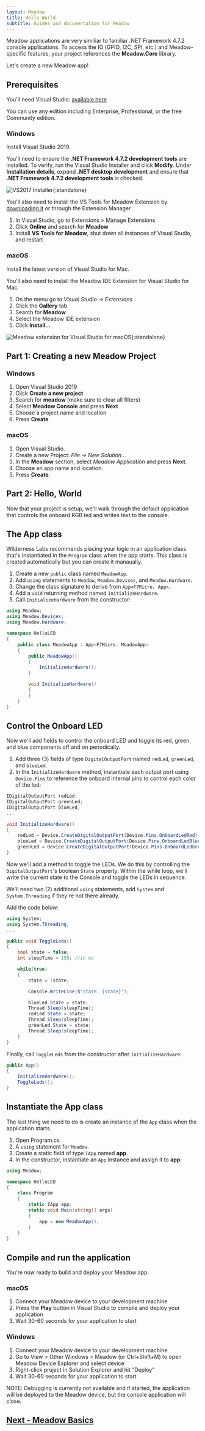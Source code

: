 ```yaml
---
layout: Meadow
title: Hello World
subtitle: Guides and documentation for Meadow
---
```


Meadow applications are very similiar to familiar .NET Framework 4.7.2 console applications. To access the IO (GPIO, I2C, SPI, etc.) and Meadow-specific features, your project references the **Meadow.Core** library.

Let's create a new Meadow app!

## Prerequisites

You'll need Visual Studio: [available here](https://visualstudio.microsoft.com/downloads/)

You can use any edition including Enterprise, Professional, or the free Community edition.  

### Windows

Install Visual Studio 2019.

You'll need to ensure the **.NET Framework 4.7.2 development tools** are installed. To verify, run the Visual Studio Installer and click **Modify**. Under **Installation details**, expand **.NET desktop development** and ensure that **.NET Framework 4.7.2 development tools** is checked.

![VS2017 Installer](vs2017_install.png){:standalone}

You'll also need to install the VS Tools for Meadow Extension by [downloading it](https://marketplace.visualstudio.com/items?itemName=WildernessLabs.vsmeadow01) or through the Extension Manager

1. In Visual Studio, go to Extensions > Manage Extensions
1. Click **Online** and search for **Meadow**
1. Install **VS Tools for Meadow**, shut down all instances of Visual Studio, and restart

### macOS

Install the latest version of Visual Studio for Mac.

You'll also need to install the Meadow IDE Extension for Visual Studio for Mac.

1. On the menu go to *Visual Studio -> Extensions*
1. Click the **Gallery** tab
1. Search for **Meadow**
1. Select the Meadow IDE extension
1. Click **Install...** 

![Meadow extension for Visual Studio for macOS](meadow_extension.png){:standalone}

## Part 1: Creating a new Meadow Project

### Windows

1. Open Visual Studio 2019
1. Click **Create a new project**
1. Search for **meadow** (make sure to clear all filters)
1. Select **Meadow Console** and press **Next**
1. Choose a project name and location
1. Press **Create**

### macOS

 1. Open Visual Studio.
 1. Create a new Project: *File -> New Solution..*.
 1. In the **Meadow** section, select *Meadow Application* and press **Next**.
 1. Choose an app name and location.
 1. Press **Create**.

## Part 2: Hello, World

Now that your project is setup, we'll walk through the default application that controls the onboard RGB led and writes text to the console. 

## The App class

Wilderness Labs recommends placing your logic in an application class that's instantiated in the `Program` class when the app starts. This class is created automatically but you can create it manaually.

 1. Create a new `public` class named `MeadowApp`.
 1. Add `using` statements to `Meadow`, `Meadow.Devices`, and `Meadow.Hardware`.
 1. Change the class signature to derive from `App<F7Micro, App>`.
 1. Add a `void` returning method named `InitializeHardware`.
 1. Call `InitializeHardware` from the constructor:

  ```csharp
  using Meadow;
  using Meadow.Devices;
  using Meadow.Hardware;

  namespace HelloLED
  {
      public class MeadowApp : App<F7Micro, MeadowApp>
      {
          public MeadowApp()
          {
              InitializeHardware();
          }

          void InitializeHardware()
          {
          }
      }
  }
  ```

## Control the Onboard LED

Now we'll add fields to control the onboard LED and toggle its red, green, and blue components off and on periodically.

 1. Add three (3) fields of type `DigitalOutputPort` named `redLed`, `greenLed`, and `blueLed`.
 1. In the `InitializeHardware` method, instantiate each output port using `Device.Pins` to reference the onboard internal pins to control each color of the led:

  ```csharp
  IDigitalOutputPort redLed;
  IDigitalOutputPort greenLed;
  IDigitalOutputPort blueLed;
  ...

  void InitializeHardware()
  {
      redLed = Device.CreateDigitalOutputPort(Device.Pins.OnboardLedRed);
      blueLed = Device.CreateDigitalOutputPort(Device.Pins.OnboardLedBlue);
      greenLed = Device.CreateDigitalOutputPort(Device.Pins.OnboardLedGreen);
  }
  ```

Now we'll add a method to toggle the LEDs. We do this by controlling the `DigitalOutputPort`'s boolean `State` property. Within the while loop, we'll write the current state to the Console and toggle the LEDs in sequence.

We'll need two (2) additional `using` statements, add `System` and `System.Threading` if they're not there already.

Add the code below:

```csharp
using System;
using System.Threading;
...

public void ToggleLeds()
{
    bool state = false;
    int sleepTime = 150; //in ms

    while(true)
    {
        state = !state;

        Console.WriteLine($"State: {state}");

        blueLed.State = state;
        Thread.Sleep(sleepTime);
        redLed.State = state;
        Thread.Sleep(sleepTime);
        greenLed.State = state;
        Thread.Sleep(sleepTime);
    }
}
```

Finally, call `ToggleLeds` from the constructor after `InitializeHardware`:

```csharp
public App()
{
    InitializeHardware();
    ToggleLeds();
}
```

## Instantiate the App class

The last thing we need to do is create an instance of the `App` class when the application starts.

 1. Open Program.cs.
 1. A `using` statement for `Meadow`.
 1. Create a static field of type `IApp` named **app**.
 1. In the constructor, instantiate an `App` instance and assign it to **app**:

  ```csharp
  using Meadow;

  namespace HelloLED
  {
      class Program
      {
          static IApp app;
          static void Main(string[] args)
          {
              app = new MeadowApp();
          }
      }
  }
  ```

## Compile and run the application

You're now ready to build and deploy your Meadow app.

### macOS

1. Connect your Meadow device to your development machine
1. Press the **Play** button in Visual Studio to compile and deploy your application
1. Wait 30-60 seconds for your application to start

### Windows

1. Connect your Meadow device to your development machine
1. Go to View > Other Windows > Meadow (or Ctrl+Shift+M) to open Meadow Device Explorer and select device
1. Right-click project in Solution Explorer and hit "Deploy"
1. Wait 30-60 seconds for your application to start

NOTE: Debugging is currently not available and if started, the application will be deployed to the Meadow device, but the console application will close.

## [Next - Meadow Basics](/Meadow/Meadow_Basics/)
